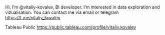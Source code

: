 Hi, I’m @vitaliy-kovalev, BI developer. I’m interested in data exploration and vizualisation. You can contact me via email or telegram https://t.me/vitaliy_kovalev

Tableau Public https://public.tableau.com/profile/vitaliy.kovalev

